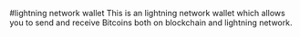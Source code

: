 #lightning network wallet
This is an lightning network wallet which allows you to send and receive Bitcoins both on blockchain and lightning network.

